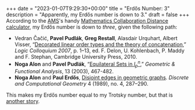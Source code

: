 +++
date = "2023-01-07T9:29:30+00:00"
title = "Erdős Number: 3"
description = "Apparently, my Erdős number is down to 3."
draft = false
+++
According to the [AMS](https://ams.org/)'s handy [Mathematics Collaboration Distance calculator](https://mathscinet.ams.org/mathscinet/collaborationDistance.html?group_source=328105), my Erdős number is down to _three_, given the following path:

* Vedran Čačić, **Pavel Pudlák**, **Greg Restall**, Alasdair Urquhart, Albert Visser, &ldquo;[Decorated linear order types and the theory of concatenation](https://consequently.org/writing/dlot/),&rdquo; _Logic Colloquium 2007_, p. 1–13, ed. F. Delon, U. Kohlenbach, P. Maddy and F. Stephan, Cambridge University Press, 2010. 
* **Noga Alon** and **Pavel Pudlák**, &ldquo;[Equilateral Sets in $l^n_p$](https://doi.org/10.1007/s00039-003-0418-7),&rdquo; _Geometric &amp; Functional Analysis_, 13 (2003), 467-482.
* **Noga Alon** and **Paul Erdős**, [Disjoint edges in geometric graphs](https://doi.org/10.1007/BF02187731). _Discrete and Computational Geometry_ 4 (1989), no. 4, 287–290.

This makes my Erdős number equal to my Trotsky number, but that is [another story](https://consequently.org/news/2005/08/01/logic_colloquium_2005_day_4/).

